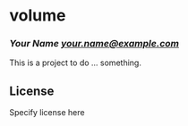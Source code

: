 # volume
### _Your Name <your.name@example.com>_

This is a project to do ... something.

## License

Specify license here


